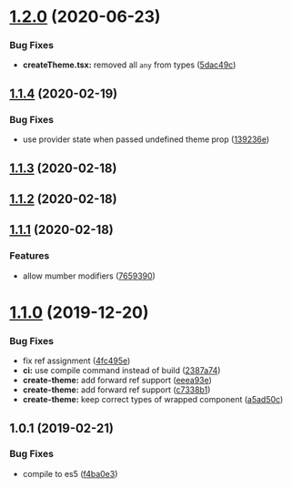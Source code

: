 # [1.2.0](https://github.com/alfa-laboratory/bem-react-classname/compare/v1.1.4...v1.2.0) (2020-06-23)


### Bug Fixes

* **createTheme.tsx:** removed all `any` from types ([5dac49c](https://github.com/alfa-laboratory/bem-react-classname/commit/5dac49c))



## [1.1.4](https://github.com/alfa-laboratory/bem-react-classname/compare/v1.1.3...v1.1.4) (2020-02-19)


### Bug Fixes

* use provider state when passed undefined theme prop ([139236e](https://github.com/alfa-laboratory/bem-react-classname/commit/139236e))



## [1.1.3](https://github.com/alfa-laboratory/bem-react-classname/compare/v1.1.2...v1.1.3) (2020-02-18)



## [1.1.2](https://github.com/alfa-laboratory/bem-react-classname/compare/v1.1.1...v1.1.2) (2020-02-18)



## [1.1.1](https://github.com/alfa-laboratory/bem-react-classname/compare/v1.1.0...v1.1.1) (2020-02-18)


### Features

* allow mumber modifiers ([7659390](https://github.com/alfa-laboratory/bem-react-classname/commit/7659390))



# [1.1.0](https://github.com/alfa-laboratory/bem-react-classname/compare/v1.0.1...v1.1.0) (2019-12-20)


### Bug Fixes

* fix ref assignment ([4fc495e](https://github.com/alfa-laboratory/bem-react-classname/commit/4fc495e))
* **ci:** use compile command instead of build ([2387a74](https://github.com/alfa-laboratory/bem-react-classname/commit/2387a74))
* **create-theme:** add forward ref support ([eeea93e](https://github.com/alfa-laboratory/bem-react-classname/commit/eeea93e))
* **create-theme:** add forward ref support ([c7338b1](https://github.com/alfa-laboratory/bem-react-classname/commit/c7338b1))
* **create-theme:** keep correct types of wrapped component ([a5ad50c](https://github.com/alfa-laboratory/bem-react-classname/commit/a5ad50c))



## 1.0.1 (2019-02-21)


### Bug Fixes

* compile to es5 ([f4ba0e3](https://github.com/alfa-laboratory/bem-react-classname/commit/f4ba0e3))



